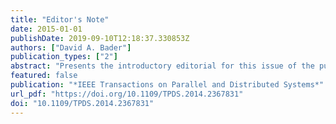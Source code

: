 ```yaml
---
title: "Editor's Note"
date: 2015-01-01
publishDate: 2019-09-10T12:18:37.330853Z
authors: ["David A. Bader"]
publication_types: ["2"]
abstract: "Presents the introductory editorial for this issue of the publication"
featured: false
publication: "*IEEE Transactions on Parallel and Distributed Systems*"
url_pdf: "https://doi.org/10.1109/TPDS.2014.2367831"
doi: "10.1109/TPDS.2014.2367831"
---
```


